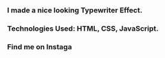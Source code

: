 ### I made a nice looking Typewriter Effect.

### Technologies Used: HTML, CSS, JavaScript.

### Find me on Instaga